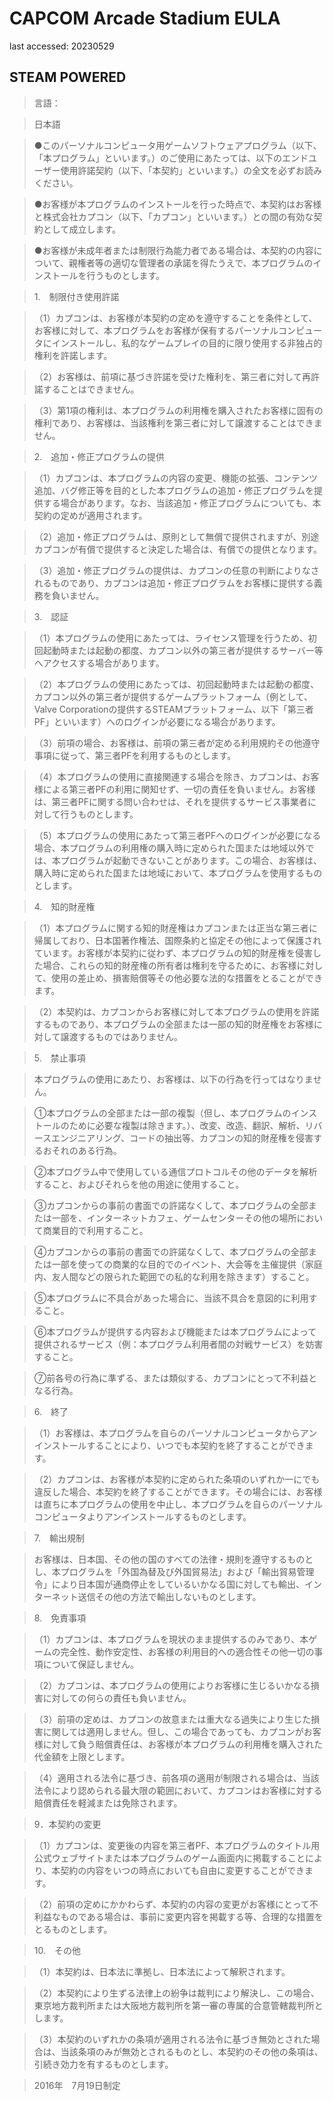 # CAPCOM Arcade Stadium EULA

last accessed: 20230529

## STEAM POWERED

> 言語：	

> 日本語

> ●このパーソナルコンピュータ用ゲームソフトウェアプログラム（以下、「本プログラム」といいます。）のご使用にあたっては、以下のエンドユーザー使用許諾契約（以下、「本契約」といいます。）の全文を必ずお読みください。

> ●お客様が本プログラムのインストールを行った時点で、本契約はお客様と株式会社カプコン（以下、「カプコン」といいます。）との間の有効な契約として成立します。

> ●お客様が未成年者または制限行為能力者である場合は、本契約の内容について、親権者等の適切な管理者の承諾を得たうえで、本プログラムのインストールを行うものとします。

> 1.　制限付き使用許諾

>（1）カプコンは、お客様が本契約の定めを遵守することを条件として、お客様に対して、本プログラムをお客様が保有するパーソナルコンピュータにインストールし、私的なゲームプレイの目的に限り使用する非独占的権利を許諾します。

>（2）お客様は、前項に基づき許諾を受けた権利を、第三者に対して再許諾することはできません。

>（3）第1項の権利は、本プログラムの利用権を購入されたお客様に固有の権利であり、お客様は、当該権利を第三者に対して譲渡することはできません。

> 2.　追加・修正プログラムの提供

>（1）カプコンは、本プログラムの内容の変更、機能の拡張、コンテンツ追加、バグ修正等を目的とした本プログラムの追加・修正プログラムを提供する場合があります。なお、当該追加・修正プログラムについても、本契約の定めが適用されます。

>（2）追加・修正プログラムは、原則として無償で提供されますが、別途カプコンが有償で提供すると決定した場合は、有償での提供となります。

>（3）追加・修正プログラムの提供は、カプコンの任意の判断によりなされるものであり、カプコンは追加・修正プログラムをお客様に提供する義務を負いません。

> 3.　認証

>（1）本プログラムの使用にあたっては、ライセンス管理を行うため、初回起動時または起動の都度、カプコン以外の第三者が提供するサーバー等へアクセスする場合があります。

>（2）本プログラムの使用にあたっては、初回起動時または起動の都度、カプコン以外の第三者が提供するゲームプラットフォーム（例として、Valve Corporationの提供するSTEAMプラットフォーム、以下「第三者PF」といいます）へのログインが必要になる場合があります。

>（3）前項の場合、お客様は、前項の第三者が定める利用規約その他遵守事項に従って、第三者PFを利用するものとします。

>（4）本プログラムの使用に直接関連する場合を除き、カプコンは、お客様による第三者PFの利用に関知せず、一切の責任を負いません。お客様は、第三者PFに関する問い合わせは、それを提供するサービス事業者に対して行うものとします。

>（5）本プログラムの使用にあたって第三者PFへのログインが必要になる場合、本プログラムの利用権の購入時に定められた国または地域以外では、本プログラムが起動できないことがあります。この場合、お客様は、購入時に定められた国または地域において、本プログラムを使用するものとします。

> 4.　知的財産権

>（1）本プログラムに関する知的財産権はカプコンまたは正当な第三者に帰属しており、日本国著作権法、国際条約と協定その他によって保護されています。お客様が本契約に従わず、本プログラムの知的財産権を侵害した場合、これらの知的財産権の所有者は権利を守るために、お客様に対して、使用の差止め、損害賠償等その他必要な法的な措置をとることができます。

>（2）本契約は、カプコンからお客様に対して本プログラムの使用を許諾するものであり、本プログラムの全部または一部の知的財産権をお客様に対して譲渡するものではありません。

> 5.　禁止事項

> 本プログラムの使用にあたり、お客様は、以下の行為を行ってはなりません。

> ①本プログラムの全部または一部の複製（但し、本プログラムのインストールのために必要な複製は除きます。）、改変、改造、翻訳、解析、リバースエンジニアリング、コードの抽出等、カプコンの知的財産権を侵害するおそれのある行為。

> ②本プログラム中で使用している通信プロトコルその他のデータを解析すること、およびそれらを他の用途に使用すること。

> ③カプコンからの事前の書面での許諾なくして、本プログラムの全部または一部を、インターネットカフェ、ゲームセンターその他の場所において商業目的で利用すること。

> ④カプコンからの事前の書面での許諾なくして、本プログラムの全部または一部を使っての商業的な目的でのイベント、大会等を主催提供（家庭内、友人間などの限られた範囲での私的な利用を除きます）すること。

> ⑤本プログラムに不具合があった場合に、当該不具合を意図的に利用すること。

> ⑥本プログラムが提供する内容および機能または本プログラムによって提供されるサービス（例：本プログラム利用者間の対戦サービス）を妨害すること。

> ⑦前各号の行為に準ずる、または類似する、カプコンにとって不利益となる行為。

> 6.　終了

> （1）お客様は、本プログラムを自らのパーソナルコンピュータからアンインストールすることにより、いつでも本契約を終了することができます。

> （2）カプコンは、お客様が本契約に定められた条項のいずれか一にでも違反した場合、本契約を終了することができます。その場合には、お客様は直ちに本プログラムの使用を中止し、本プログラムを自らのパーソナルコンピュータよりアンインストールするものとします。

> 7.　輸出規制

> お客様は、日本国、その他の国のすべての法律・規則を遵守するものとし、本プログラムを「外国為替及び外国貿易法」および「輸出貿易管理令」により日本国が通商停止をしているいかなる国に対しても輸出、インターネット送信その他の方法で輸出しないものとします。

> 8.　免責事項

> （1）カプコンは、本プログラムを現状のまま提供するのみであり、本ゲームの完全性、動作安定性、お客様の利用目的への適合性その他一切の事項について保証しません。

> （2）カプコンは、本プログラムの使用によりお客様に生じるいかなる損害に対しての何らの責任も負いません。

> （3）前項の定めは、カプコンの故意または重大なる過失により生じた損害に関しては適用しません。但し、この場合であっても、カプコンがお客様に対して負う賠償責任は、お客様が本プログラムの利用権を購入された代金額を上限とします。

> （4）適用される法令に基づき、前各項の適用が制限される場合は、当該法令により認められる最大限の範囲において、カプコンはお客様に対する賠償責任を軽減または免除されます。

> 9．本契約の変更

> （1）カプコンは、変更後の内容を第三者PF、本プログラムのタイトル用公式ウェブサイトまたは本プログラムのゲーム画面内に掲載することにより、本契約の内容をいつの時点においても自由に変更することができます。

> （2）前項の定めにかかわらず、本契約の内容の変更がお客様にとって不利益なものである場合は、事前に変更内容を掲載する等、合理的な措置をとるものとします。

> 10.　その他

> （1）本契約は、日本法に準拠し、日本法によって解釈されます。

> （2）本契約により生ずる法律上の紛争は裁判により解決し、この場合、東京地方裁判所または大阪地方裁判所を第一審の専属的合意管轄裁判所とします。

> （3）本契約のいずれかの条項が適用される法令に基づき無効とされた場合は、当該条項のみが無効とされるものとし、本契約のその他の条項は、引続き効力を有するものとします。

> 2016年　7月19日制定
